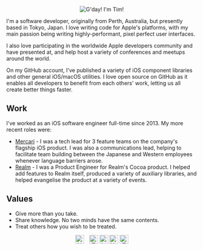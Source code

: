 <p align="center">
<img src="https://raw.githubusercontent.com/TimOliver/TimOliver/master/header.png" alt="G'day! I'm Tim!" />
</p>

I'm a software developer, originally from Perth, Australia, but presently based in Tokyo, Japan. I love writing code for Apple's platforms, with my main passion being writing highly-performant, pixel perfect user interfaces.

I also love participating in the worldwide Apple developers community and have presented at, and help host a variety of conferences and meetups around the world.

On my GitHub account, I've published a variety of iOS component libraries and other general iOS/macOS utilities. I love open source on GitHub as it enables all developers to benefit from each others' work, letting us all create better things faster.

## Work

I've worked as an iOS software engineer full-time since 2013. My more recent roles were:

* [Mercari](https://mercari.jp) - I was a tech lead for 3 feature teams on the company's flagship iOS product. I was also a communications lead, helping to facilitate team building between the Japanese and Western employees whenever language barriers arose.
* [Realm](https://realm.io) - I was a Product Engineer for Realm's Cocoa product. I helped add features to Realm itself, produced a variety of auxiliary libraries, and helped evangelise the product at a variety of events.

## Values

* Give more than you take.
* Share knowledge. No two minds have the same contents.
* Treat others how you wish to be treated.

<p align="center">
<a href="https://www.linkedin.com/in/timoliverau/">
<img src="https://raw.githubusercontent.com/TimOliver/TimOliver/master/social/linkedin.png" height="23" alt="LinkedIn" style="padding-right: 10px" /></a>
<a href="https://www.twitter.com/TimOliverAU">
<img src="https://raw.githubusercontent.com/TimOliver/TimOliver/master/social/twitter.png" height="23" alt="Twitter" /></a>
<a href="https://www.instagram.com/timoliver">
<img src="https://raw.githubusercontent.com/TimOliver/TimOliver/master/social/instagram.png" height="23" alt="Instagram" /></a>
<a href="https://www.youtube.com/timXD">
<img src="https://raw.githubusercontent.com/TimOliver/TimOliver/master/social/youtube.png" height="23" alt="YouTube" /></a>
<a href="https://www.youtube.com/timXD">
<img src="https://raw.githubusercontent.com/TimOliver/TimOliver/master/social/twitch.png" height="23" alt="Twitch" /></a>
</p>
